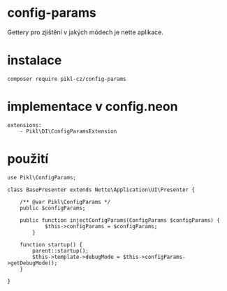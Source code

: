 # config-params
Gettery pro zjištění v jakých módech je nette aplikace.

# instalace
```
composer require pikl-cz/config-params
```

# implementace v config.neon
```
extensions:
    - Pikl\DI\ConfigParamsExtension
```    
    
# použití
```
use Pikl\ConfigParams;

class BasePresenter extends Nette\Application\UI\Presenter {

	/** @var Pikl\ConfigParams */
	public $configParams;
	
	public function injectConfigParams(ConfigParams $configParams) {
        	$this->configParams = $configParams;
    	}

	function startup() {
		parent::startup();
		$this->template->debugMode = $this->configParams->getDebugMode();
	}

}
```
